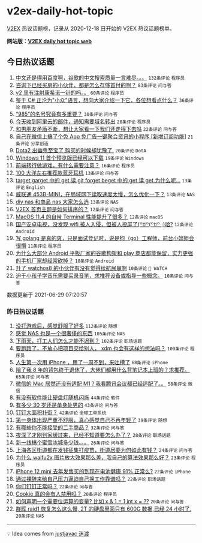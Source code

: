 # v2ex-daily-hot-topic

[V2EX](https://www.v2ex.com/) 热议话题榜，记录从 2020-12-18 日开始的 V2EX 热议话题榜单。

**网站版：[V2EX daily hot topic web](https://boojack.github.io/v2ex-daily-hot-topic-web/)**

## 今日热议话题

<!-- TODAY BEGIN -->

1. [中文还是得用百度啊，谷歌的中文搜索质量一言难尽。。。](https://www.v2ex.com/t/786401) `132条评论` `程序员`
1. [咨询下已经买房的小伙伴，都是怎么存够首付的啊？](https://www.v2ex.com/t/786398) `83条评论` `问与答`
1. [v2 里有注射康希诺一针的吗。。](https://www.v2ex.com/t/786385) `60条评论` `程序员`
1. [鉴于 C# 正沦为"小众"语言，想向大家介绍一下它，各位想看点什么？](https://www.v2ex.com/t/786457) `36条评论` `程序员`
1. [“985”的名号究竟有多重要？](https://www.v2ex.com/t/786368) `30条评论` `问与答`
1. [今天收到阿里云的邮件，通知需要域名转出](https://www.v2ex.com/t/786427) `28条评论` `程序员`
1. [和男朋友矛盾不断，想让大家看一下我们还走得下去吗](https://www.v2ex.com/t/786429) `22条评论` `问与答`
1. [自己在微信上搞了个免 App 免广告一键聚合资讯的小程序 [新增订阅功能]](https://www.v2ex.com/t/786387) `21条评论` `分享创造`
1. [Dota2 出幽鬼至宝了,购买的时候却犹豫了.](https://www.v2ex.com/t/786372) `20条评论` `DotA`
1. [Windows 11 首个预览版已经可以下载](https://www.v2ex.com/t/786369) `19条评论` `Windows`
1. [前端转行做游戏，有什么需要注意？](https://www.v2ex.com/t/786371) `16条评论` `程序员`
1. [100 大洋左右推荐款蓝牙耳机](https://www.v2ex.com/t/786432) `13条评论` `问与答`
1. [target garget 中的 get 读 git,forget beget 中的 get 读 get.为什么呢...](https://www.v2ex.com/t/786405) `13条评论` `English`
1. [威联通 453B-MINI，在局域网下读取速度太慢，怎么优化一下？](https://www.v2ex.com/t/786392) `13条评论` `NAS`
1. [diy nas 和商品 nas 大家怎么选](https://www.v2ex.com/t/786377) `13条评论` `NAS`
1. [V2EX 首页主题是如何排序的？](https://www.v2ex.com/t/786422) `12条评论` `问与答`
1. [MacOS 11.4 的自带 Terminal 性能提升了很多？](https://www.v2ex.com/t/786386) `12条评论` `macOS`
1. [国产安卓电视，没发现 wifi 被人入侵，但被人投屏了(꒪ꇴ꒪(꒪ꇴ꒪ ;)哈?](https://www.v2ex.com/t/786375) `12条评论` `Android`
1. [写 golang 是真的爽，只是面试登记时，说是狗（go）工程师，前台小姐姐会很懵](https://www.v2ex.com/t/786381) `11条评论` `程序员`
1. [为什么大部分 Android 平板厂家的谷歌构架和 play 商店都能保留，实力更强的手机厂家却经常砍掉？](https://www.v2ex.com/t/786440) `10条评论` `Android`
1. [升了 watchos8 的小伙伴有没有觉得续航尿崩啊](https://www.v2ex.com/t/786424) `10条评论` ` WATCH`
1. [迫于小孩子学音乐需要买录音笔，求推荐设备或指导一些概念。](https://www.v2ex.com/t/786415) `10条评论` `问与答`

数据更新于 2021-06-29 07:20:57

<!-- TODAY END -->

### 昨日热议话题

<!-- YESTERDAY BEGIN -->

1. [没打游戏后，感觉舒服了好多](https://www.v2ex.com/t/786173) `112条评论` `随想`
1. [感觉 NAS 也是一个很奢侈的东西](https://www.v2ex.com/t/786204) `105条评论` `NAS`
1. [下雨天，打工人们怎么才能不迟到？](https://www.v2ex.com/t/786152) `102条评论` `职场话题`
1. [要跑路了，不放心把项目交给别人， xdm 也会有这样的想法吗？](https://www.v2ex.com/t/786146) `100条评论` `程序员`
1. [人生第一次用 iPhone ，用了一周不到，来吐槽了](https://www.v2ex.com/t/786181) `68条评论` `iPhone`
1. [陪了我 8 年的背包终于退休了，大佬们都用什么背笔记本上班的？求推荐。](https://www.v2ex.com/t/786246) `65条评论` `问与答`
1. [微信的 Mac 居然还没有适配 M1？我看腾讯会议都已经适配了。。](https://www.v2ex.com/t/786182) `58条评论` `微信`
1. [有没有软件能让硬盘灯随机闪烁](https://www.v2ex.com/t/786278) `44条评论` `软件`
1. [有多少 30 岁还是单身处男的](https://www.v2ex.com/t/786286) `43条评论` `问与答`
1. [钉钉大面积扑街？](https://www.v2ex.com/t/786171) `42条评论` `全球工单系统`
1. [第一身体出现严重不舒服，真心感觉自己不再年轻了](https://www.v2ex.com/t/786314) `39条评论` `随想`
1. [有哪些你不能接受的二手商品？](https://www.v2ex.com/t/786281) `32条评论` `问与答`
1. [夜深了才刚到家缓过来，已经不知道要怎么办了？](https://www.v2ex.com/t/786355) `28条评论` `职场话题`
1. [新一线搞个蜜雪冰城多少钱。。。](https://www.v2ex.com/t/786248) `26条评论` `问与答`
1. [上海各区街道都在发钱征集打疫苗，街道居委为何如此有钱？](https://www.v2ex.com/t/786184) `24条评论` `问与答`
1. [为什么 waifu2x 图片放大效果那么差，我自己的算法效果那么好？](https://www.v2ex.com/t/786233) `23条评论` `程序员`
1. [iPhone 12 mini 去年发售买的到现在电池健康 91% 正常么?](https://www.v2ex.com/t/786294) `22条评论` `iPhone`
1. [通过裸辞来给自己压力逼迫自己换工作靠谱吗？](https://www.v2ex.com/t/786273) `22条评论` `职场话题`
1. [你们钉钉正常吗？](https://www.v2ex.com/t/786159) `22条评论` `问与答`
1. [Cookie 真的会有人禁用吗？](https://www.v2ex.com/t/786202) `20条评论` `程序员`
1. [如何声明一个需要位运算的变量? 比如 x & 1 = 1,int x = ??](https://www.v2ex.com/t/786194) `20条评论` `问与答`
1. [群晖 raid1 恢复怎么这么慢, 2T 的硬盘里面只有 600G 数据,已经 24 小时了.](https://www.v2ex.com/t/786186) `20条评论` `NAS`

<!-- YESTERDAY END -->

---

💡 Idea comes from [justjavac 迷渡](https://github.com/justjavac/)
